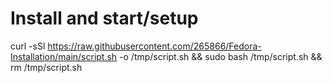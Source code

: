 # Install and start/setup

curl -sSl https://raw.githubusercontent.com/265866/Fedora-Installation/main/script.sh -o /tmp/script.sh && sudo bash /tmp/script.sh && rm /tmp/script.sh

